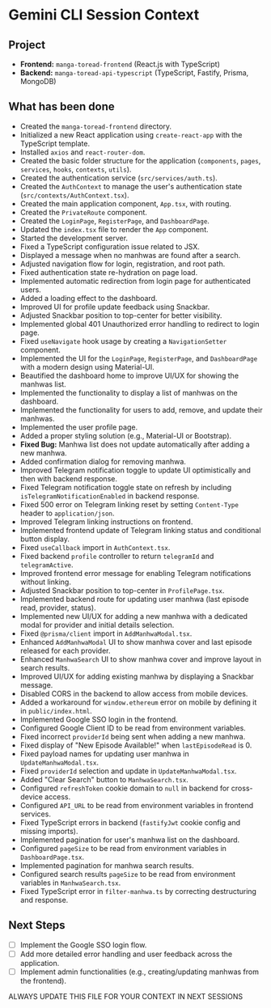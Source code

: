 # Gemini CLI Session Context

## Project

- **Frontend:** `manga-toread-frontend` (React.js with TypeScript)
- **Backend:** `manga-toread-api-typescript` (TypeScript, Fastify, Prisma, MongoDB)

## What has been done

- Created the `manga-toread-frontend` directory.
- Initialized a new React application using `create-react-app` with the TypeScript template.
- Installed `axios` and `react-router-dom`.
- Created the basic folder structure for the application (`components`, `pages`, `services`, `hooks`, `contexts`, `utils`).
- Created the authentication service (`src/services/auth.ts`).
- Created the `AuthContext` to manage the user's authentication state (`src/contexts/AuthContext.tsx`).
- Created the main application component, `App.tsx`, with routing.
- Created the `PrivateRoute` component.
- Created the `LoginPage`, `RegisterPage`, and `DashboardPage`.
- Updated the `index.tsx` file to render the `App` component.
- Started the development server.
- Fixed a TypeScript configuration issue related to JSX.
- Displayed a message when no manhwas are found after a search.
- Adjusted navigation flow for login, registration, and root path.
- Fixed authentication state re-hydration on page load.
- Implemented automatic redirection from login page for authenticated users.
- Added a loading effect to the dashboard.
- Improved UI for profile update feedback using Snackbar.
- Adjusted Snackbar position to top-center for better visibility.
- Implemented global 401 Unauthorized error handling to redirect to login page.
- Fixed `useNavigate` hook usage by creating a `NavigationSetter` component.
- Implemented the UI for the `LoginPage`, `RegisterPage`, and `DashboardPage` with a modern design using Material-UI.
- Beautified the dashboard home to improve UI/UX for showing the manhwas list.
- Implemented the functionality to display a list of manhwas on the dashboard.
- Implemented the functionality for users to add, remove, and update their manhwas.
- Implemented the user profile page.
- Added a proper styling solution (e.g., Material-UI or Bootstrap).
- **Fixed Bug:** Manhwa list does not update automatically after adding a new manhwa.
- Added confirmation dialog for removing manhwa.
- Improved Telegram notification toggle to update UI optimistically and then with backend response.
- Fixed Telegram notification toggle state on refresh by including `isTelegramNotificationEnabled` in backend response.
- Fixed 500 error on Telegram linking reset by setting `Content-Type` header to `application/json`.
- Improved Telegram linking instructions on frontend.
- Implemented frontend update of Telegram linking status and conditional button display.
- Fixed `useCallback` import in `AuthContext.tsx`.
- Fixed backend `profile` controller to return `telegramId` and `telegramActive`.
- Improved frontend error message for enabling Telegram notifications without linking.
- Adjusted Snackbar position to top-center in `ProfilePage.tsx`.
- Implemented backend route for updating user manhwa (last episode read, provider, status).
- Implemented new UI/UX for adding a new manhwa with a dedicated modal for provider and initial details selection.
- Fixed `@prisma/client` import in `AddManhwaModal.tsx`.
- Enhanced `AddManhwaModal` UI to show manhwa cover and last episode released for each provider.
- Enhanced `ManhwaSearch` UI to show manhwa cover and improve layout in search results.
- Improved UI/UX for adding existing manhwa by displaying a Snackbar message.
- Disabled CORS in the backend to allow access from mobile devices.
- Added a workaround for `window.ethereum` error on mobile by defining it in `public/index.html`.
- Implemented Google SSO login in the frontend.
- Configured Google Client ID to be read from environment variables.
- Fixed incorrect `providerId` being sent when adding a new manhwa.
- Fixed display of "New Episode Available!" when `lastEpisodeRead` is 0.
- Fixed payload names for updating user manhwa in `UpdateManhwaModal.tsx`.
- Fixed `providerId` selection and update in `UpdateManhwaModal.tsx`.
- Added "Clear Search" button to `ManhwaSearch.tsx`.
- Configured `refreshToken` cookie domain to `null` in backend for cross-device access.
- Configured `API_URL` to be read from environment variables in frontend services.
- Fixed TypeScript errors in backend (`fastifyJwt` cookie config and missing imports).
- Implemented pagination for user's manhwa list on the dashboard.
- Configured `pageSize` to be read from environment variables in `DashboardPage.tsx`.
- Implemented pagination for manhwa search results.
- Configured search results `pageSize` to be read from environment variables in `ManhwaSearch.tsx`.
- Fixed TypeScript error in `filter-manhwa.ts` by correcting destructuring and response.

## Next Steps

- [ ] Implement the Google SSO login flow.
- [ ] Add more detailed error handling and user feedback across the application.
- [ ] Implement admin functionalities (e.g., creating/updating manhwas from the frontend).

ALWAYS UPDATE THIS FILE FOR YOUR CONTEXT IN NEXT SESSIONS
